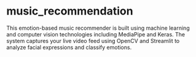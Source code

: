 # music_recommendation
This emotion-based music recommender is built using machine learning and computer vision technologies including MediaPipe and Keras. The system captures your live video feed using OpenCV and Streamlit to analyze facial expressions and classify emotions. 
